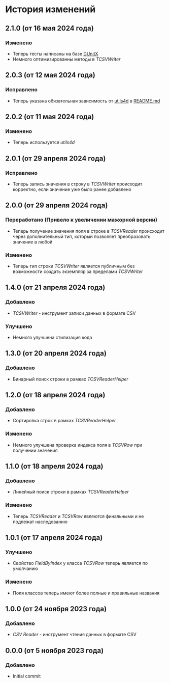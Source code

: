 ﻿# История изменений

## 2.1.0 (от 16 мая 2024 года)
### Изменено
- Теперь тесты написаны на базе [DUnitX](https://github.com/VSoftTechnologies/DUnitX)
- Немного оптимизированны методы в *TCSVWriter*





## 2.0.3 (от 12 мая 2024 года)

### Исправлено
- Теперь указана обязательная зависимость от [utils4d](https://github.com/vampirsoft/utils4d) в [README.md](/README.md)





## 2.0.2 (от 11 мая 2024 года)

### Изменено
- Теперь используется *utils4d*





## 2.0.1 (от 29 апреля 2024 года)

### Исправлено
- Теперь запись значения в строку в *TCSVWriter* происходит корректно, если значение уже было ранее добавлено





## 2.0.0 (от 29 апреля 2024 года)

### Переработано (Привело к увеличении мажорной версии)
- Теперь получение значения поля в строке в *TCSVReader* происходит через дополнительный тип, который позволяет преобразовать значение в любой

### Изменено
- Теперь тип строки *TCSVWriter* является публичным без возможности создать экземпляр за пределами *TCSVWriter*





## 1.4.0 (от 21 апреля 2024 года)

### Добавлено
- *TCSVWriter* - инструмент записи данных в формате CSV

### Улучшено
- Немного улучшена стилизация кода





## 1.3.0 (от 20 апреля 2024 года)

### Добавлено
- Бинарный поиск строки в рамках *TCSVReaderHelper*





## 1.2.0 (от 18 апреля 2024 года)

### Добавлено
- Сортировка строк в рамках *TCSVReaderHelper*

### Изменено
- Немного улучшена проверка индекса поля в *TCSVRow* при получении значения





## 1.1.0 (от 18 апреля 2024 года)

### Добавлено
- Линейный поиск строки в рамках *TCSVReaderHelper*

### Изменено
- Теперь *TCSVReader* и *TCSVRow* являются финальными и не подлежат наследованию





## 1.0.1 (от 17 апреля 2024 года)

### Улучшено
- Свойство *FieldByIndex* у класса *TCSVRow* теперь является по умолчанию

### Изменено
- Поля классов теперь имеют более полные и правильные названия





## 1.0.0 (от 24 ноября 2023 года)

### Добавлено
- *CSV Reader* - инструмент чтения данных в формате CSV





## 0.0.0 (от 5 ноября 2023 года)

### Добавлено
- Initial commit
